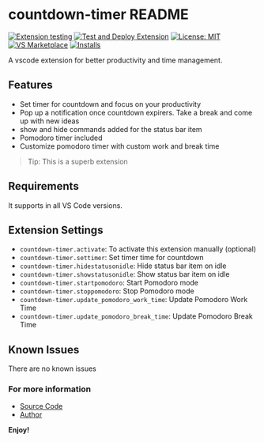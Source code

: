 # countdown-timer README

[![Extension testing](https://github.com/ShanuDey/countdown-timer/actions/workflows/test.yml/badge.svg)](https://github.com/ShanuDey/countdown-timer/actions/workflows/test.yml)
[![Test and Deploy Extension](https://github.com/ShanuDey/countdown-timer/actions/workflows/deploy.yml/badge.svg)](https://github.com/ShanuDey/countdown-timer/actions/workflows/deploy.yml)
[![License: MIT](https://img.shields.io/badge/License-MIT-yellow.svg)](https://opensource.org/licenses/MIT)
[![VS Marketplace](https://vsmarketplacebadge.apphb.com/version/ShanuDey.countdown-timer.svg)](https://marketplace.visualstudio.com/items?itemName=ShanuDey.countdown-timer)
[![Installs](https://vsmarketplacebadge.apphb.com/installs/ShanuDey.countdown-timer.svg)](https://marketplace.visualstudio.com/items?itemName=ShanuDey.countdown-timer)

A vscode extension for better productivity and time management.

## Features

- Set timer for countdown and focus on your productivity
- Pop up a notification once countdown expirers. Take a break and come up with new ideas
- show and hide commands added for the status bar item
- Pomodoro timer included
- Customize pomodoro timer with custom work and break time

> Tip: This is a superb extension

## Requirements

It supports in all VS Code versions.

## Extension Settings

- `countdown-timer.activate`: To activate this extension manually (optional)
- `countdown-timer.settimer`: Set timer time for countdown
- `countdown-timer.hidestatusonidle`: Hide status bar item on idle
- `countdown-timer.showstatusonidle`: Show status bar item on idle
- `countdown-timer.startpomodoro`: Start Pomodoro mode
- `countdown-timer.stoppomodoro`: Stop Pomodoro mode
- `countdown-timer.update_pomodoro_work_time`: Update Pomodoro Work Time
- `countdown-timer.update_pomodoro_break_time`: Update Pomodoro Break Time

## Known Issues

There are no known issues

### For more information

- [Source Code](https://github.com/ShanuDey/countdown-timer)
- [Author](https://github.com/ShanuDey)

**Enjoy!**
